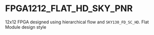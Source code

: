 FPGA1212_FLAT_HD_SKY_PNR
====================

12x12 FPGA designed using hierarchical flow and `SKY130_FD_SC_HD`.
Flat Module design style
